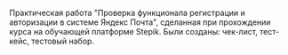 Практическая работа "Проверка функционала регистрации и авторизации в системе Яндекс Почта", сделанная при прохождении курса на обучающей платформе Stepik.
Были созданы: чек-лист, тест-кейс, тестовый набор.
